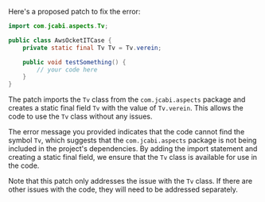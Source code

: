 Here's a proposed patch to fix the error:
```java
import com.jcabi.aspects.Tv;

public class AwsOcketITCase {
    private static final Tv Tv = Tv.verein;

    public void testSomething() {
        // your code here
    }
}
```
The patch imports the `Tv` class from the `com.jcabi.aspects` package and creates a static final field `Tv` with the value of `Tv.verein`. This allows the code to use the `Tv` class without any issues.

The error message you provided indicates that the code cannot find the symbol `Tv`, which suggests that the `com.jcabi.aspects` package is not being included in the project's dependencies. By adding the import statement and creating a static final field, we ensure that the `Tv` class is available for use in the code.

Note that this patch only addresses the issue with the `Tv` class. If there are other issues with the code, they will need to be addressed separately.